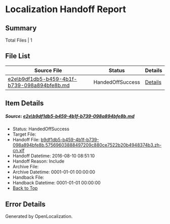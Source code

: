 # <a name='report-top'></a> Localization Handoff Report

## Summary
 Total Files | 1

## File List
 Source File | Status | Details 
 ----------- | ------ | ------- 
 [e2e\b9df1db5-b459-4b1f-b739-098a894bfe8b.md](https://github.com/OpenLocalizationTestOrg/oltest/blob/12cc311809c0e9858dc46c998e01b95bc9c07e34/e2e/b9df1db5-b459-4b1f-b739-098a894bfe8b.md) | HandedOffSuccess | [Details](#a04d22cb3e346388caa8b56dfd815d5078f3b2807)

## Item Details
##### <a name='a04d22cb3e346388caa8b56dfd815d5078f3b2807'></a> Source: [e2e\b9df1db5-b459-4b1f-b739-098a894bfe8b.md](https://github.com/OpenLocalizationTestOrg/oltest/blob/12cc311809c0e9858dc46c998e01b95bc9c07e34/e2e/b9df1db5-b459-4b1f-b739-098a894bfe8b.md)
* Status: HandedOffSuccess
* Target File: 
* Handoff File: [b9df1db5-b459-4b1f-b739-098a894bfe8b.57569603888497209c880ce7522b20b4948374b3.zh-cn.xlf](https://github.com/OpenLocalizationTestOrg/olhandoff-e2e/blob/40f3a57c4390c142d866752bb255a5d97f1e1092/ol-handoff/OpenLocalizationTestOrg/ol-test-zhcn/ci/ht/b9df1db5-b459-4b1f-b739-098a894bfe8b.57569603888497209c880ce7522b20b4948374b3.zh-cn.xlf)
* Handoff Datetime: 2016-08-10 08:51:10
* Handoff Reason: Include
* Archive File: 
* Archive Datetime: 0001-01-01 00:00:00
* Handback File: 
* Handback Datetime: 0001-01-01 00:00:00
* [Back to Top](#report-top)


## Error Details

Generated by OpenLocalization.
